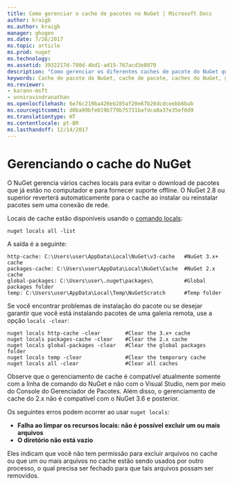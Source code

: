 ```yaml
---
title: Como gerenciar o cache de pacotes no NuGet | Microsoft Docs
author: kraigb
ms.author: kraigb
manager: ghogen
ms.date: 7/26/2017
ms.topic: article
ms.prod: nuget
ms.technology: 
ms.assetid: 3932217d-780d-4bd1-ad15-767acd3e8870
description: "Como gerenciar os diferentes caches de pacote do NuGet que existem em um computador, os quais são usados durante a instalação ou restauração de pacotes."
keywords: Cache de pacote do NuGet, cache de pacote, caches do NuGet, gerenciar caches, cache local do NuGet, cache global do NuGet, comando locals do NuGet, limpar um cache
ms.reviewer:
- karann-msft
- unniravindranathan
ms.openlocfilehash: 6e76c219ba420eb285af20e67b26dcdceebb6bab
ms.sourcegitcommit: d0ba99bfe019b779b75731bafdca8a37e35ef0d9
ms.translationtype: HT
ms.contentlocale: pt-BR
ms.lasthandoff: 12/14/2017
---
```

# <a name="managing-the-nuget-cache"></a>Gerenciando o cache do NuGet

O NuGet gerencia vários caches locais para evitar o download de pacotes que já estão no computador e para fornecer suporte offline. O NuGet 2.8 ou superior reverterá automaticamente para o cache ao instalar ou reinstalar pacotes sem uma conexão de rede.

Locais de cache estão disponíveis usando o [comando locals](../tools/cli-ref-locals.md):

```
nuget locals all -list
```

A saída é a seguinte:

    http-cache: C:\Users\user\AppData\Local\NuGet\v3-cache   #NuGet 3.x+ cache
    packages-cache: C:\Users\user\AppData\Local\NuGet\Cache  #NuGet 2.x cache
    global-packages: C:\Users\user\.nuget\packages\          #Global packages folder
    temp: C:\Users\user\AppData\Local\Temp\NuGetScratch      #Temp folder

Se você encontrar problemas de instalação do pacote ou se desejar garantir que você está instalando pacotes de uma galeria remota, use a opção `locals -clear`:

```
nuget locals http-cache -clear        #Clear the 3.x+ cache
nuget locals packages-cache -clear    #Clear the 2.x cache
nuget locals global-packages -clear   #Clear the global packages folder
nuget locals temp -clear              #Clear the temporary cache
nuget locals all -clear               #Clear all caches
```

Observe que o gerenciamento de cache é compatível atualmente somente com a linha de comando do NuGet e não com o Visual Studio, nem por meio do Console do Gerenciador de Pacotes. Além disso, o gerenciamento de cache do 2.x não é compatível com o NuGet 3.6 e posterior.

Os seguintes erros podem ocorrer ao usar `nuget locals`:

* **Falha ao limpar os recursos locais: não é possível excluir um ou mais arquivos**
* **O diretório não está vazio**

Eles indicam que você não tem permissão para excluir arquivos no cache ou que um ou mais arquivos no cache estão sendo usados por outro processo, o qual precisa ser fechado para que tais arquivos possam ser removidos.

